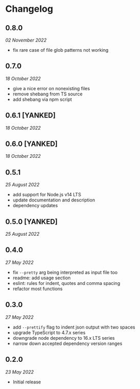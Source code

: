 # Changelog
## 0.8.0
_02 November 2022_
- fix rare case of file glob patterns not working


## 0.7.0
_18 October 2022_
- give a nice error on nonexisting files
- remove shebang from TS source
- add shebang via npm script


## 0.6.1 [YANKED]
_18 October 2022_


## 0.6.0 [YANKED]
_18 October 2022_


## 0.5.1
_25 August 2022_
- add support for Node.js v14 LTS
- update documentation and description
- dependency updates

## 0.5.0 [YANKED]
_25 August 2022_


## 0.4.0
_27 May 2022_
- fix `--pretty` arg being interpreted as input file too
- readme: add usage section
- eslint: rules for indent, quotes and comma spacing
- refactor most functions


## 0.3.0
_27 May 2022_
- add `--prettify` flag to indent json output with two spaces
- upgrade TypeScript to 4.7.x series
- downgrade node dependency to 16.x LTS series
- narrow down accepted dependency version ranges


## 0.2.0
_23 May 2022_
- Initial release
